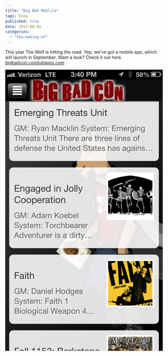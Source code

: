 ```yaml
---
title: "Big Bad Moblile"
tags: blog
published: true
date: 2013-08-01
categories: 
  - "the-making-of"
---
```


This year The Wolf is hitting the road. Yep, we've got a mobile app, which will launch in September. Want a look? Check it out here. [bigbadcon.conduitapps.com](http://bigbadcon.conduitapps.com/)

[![BigBadMobile](/images/BigBadMobile.png)](/images/BigBadMobile.png)
